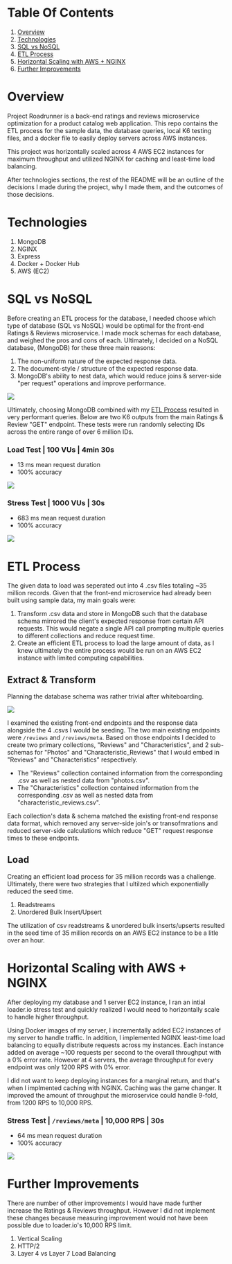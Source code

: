 # Table Of Contents
1. [Overview](#Overview)
1. [Technologies](#Technologies)
1. [SQL vs NoSQL](#SQL-vs-NoSQL)
1. [ETL Process](#ETL-Process)
1. [Horizontal Scaling with AWS + NGINX](#Horizontal-Scaling-with-AWS-+-NGINX)
1. [Further Improvements](#Further-Improvements)

# Overview
Project Roadrunner is a back-end ratings and reviews microservice optimization for a product catalog web application. This repo contains the ETL process for the sample data, the database queries, local K6 testing files, and a docker file to easily deploy servers across AWS instances.

This project was horizontally scaled across 4 AWS EC2 instances for maximum throughput and utilized NGINX for caching and least-time load balancing.

After technologies sections, the rest of the README will be an outline of the decisions I made during the project, why I made them, and the outcomes of those decisions.

# Technologies
1. MongoDB
2. NGINX
3. Express
4. Docker + Docker Hub
5. AWS (EC2)

# SQL vs NoSQL
Before creating an ETL process for the database, I needed choose which type of database (SQL vs NoSQL) would be optimal for the front-end Ratings & Reviews microservice. I made mock schemas for each database, and weighed the pros and cons of each. Ultimately, I decided on a NoSQL database, (MongoDB) for these three main reasons:

1. The non-uniform nature of the expected response data.
2. The document-style / structure of the expected response data.
3. MongoDB's ability to nest data, which would reduce joins & server-side "per request" operations and improve performance.

![](https://i.ibb.co/PYwLxN8/SDC-DB.png)

Ultimately, choosing MongoDB combined with my [ETL Process](#ETL-Process) resulted in very performant queries. Below are two K6 outputs from the main Ratings & Review "GET" endpoint. These tests were run randomly selecting IDs across the entire range of over 6 million IDs.

### Load Test | 100 VUs | 4min 30s
- 13 ms mean request duration
- 100% accuracy

![](https://i.ibb.co/L8GdtNV/get-Reviews.png)


### Stress Test | 1000 VUs | 30s
- 683 ms mean request duration
- 100% accuracy

![](https://i.ibb.co/K6v6JCc/stress-Get-Reviews.png)

# ETL Process
The given data to load was seperated out into 4 .csv files totaling ~35 million records. Given that the front-end microservice had already been built using sample data, my main goals were:

1. Transform .csv data and store in MongoDB such that the database schema mirrored the client's expected response from certain API requests. This would negate a single API call prompting multiple queries to different collections and reduce request time.
2. Create an efficient ETL process to load the large amount of data, as I knew ultimately the entire process would be run on an AWS EC2 instance with limited computing capabilities.

## Extract & Transform
Planning the database schema was rather trivial after whiteboarding.

![](https://i.ibb.co/brqj5s3/SDC-DB.png)

I examined the existing front-end endpoints and the response data alongside the 4 .csvs I would be seeding. The two main existing endpoints were `/reviews` and `/reviews/meta`. Based on those endpoints I decided to create two primary collections, "Reviews" and "Characteristics", and 2 sub-schemas for "Photos" and "Characteristic_Reviews" that I would embed in "Reviews" and "Characteristics" respectively.

- The "Reviews" collection contained information from the corresponding .csv as well as nested data from "photos.csv".
- The "Characteristics" collection contained information from the corresponding .csv as well as nested data from "characteristic_reviews.csv".

Each collection's data & schema matched the existing front-end response data format, which removed any server-side join's or transofmrations and reduced server-side calculations which reduce "GET" request response times to these endpoints.

## Load
Creating an efficient load process for 35 million records was a challenge. Ultimately, there were two strategies that I ultilzed which exponentially reduced the seed time.

1. Readstreams
2. Unordered Bulk Insert/Upsert

The utilization of csv readstreams & unordered bulk inserts/upserts resulted in the seed time of 35 million records on an AWS EC2 instance to be a litle over an hour.

# Horizontal Scaling with AWS + NGINX
After deploying my database and 1 server EC2 instance, I ran an intial loader.io stress test and quickly realized I would need to horizontally scale to handle higher throughput.

Using Docker images of my server, I incrementally added EC2 instances of my server to handle traffic. In addition, I implemented NGINX least-time load balancing to equally distribute requests across my instances. Each instance added on average ~100 requests per second to the overall throughput with a 0% error rate. However at 4 servers, the average throughput for every endpoint was only 1200 RPS with 0% error.

I did not want to keep deploying instances for a marginal return, and that's when I implmented caching with NGINX. Caching was the game changer. It improved the amount of throughput the microservice could handle 9-fold, from 1200 RPS to 10,000 RPS.

### Stress Test | `/reviews/meta` | 10,000 RPS | 30s
- 64 ms mean request duration
- 100% accuracy

![](https://i.ibb.co/7vFNkNV/Screen-Shot-2021-05-02-at-7-07-53-PM.png)

# Further Improvements
There are number of other improvements I would have made further increase the Ratings & Reviews throughput. However I did not implement these changes because measuring improvement would not have been possible due to loader.io's 10,000 RPS limit.

1. Vertical Scaling
2. HTTP/2
3. Layer 4 vs Layer 7 Load Balancing